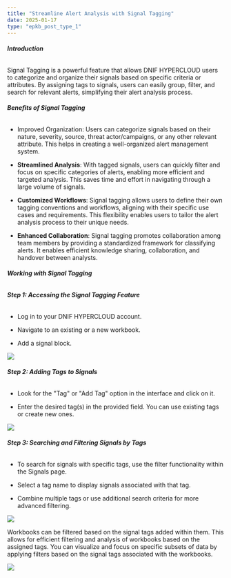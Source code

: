 ```yaml
---
title: "Streamline Alert Analysis with Signal Tagging"
date: 2025-01-17
type: "epkb_post_type_1"
---
```


###### **Introduction**  
  

Signal Tagging is a powerful feature that allows DNIF HYPERCLOUD users to categorize and organize their signals based on specific criteria or attributes. By assigning tags to signals, users can easily group, filter, and search for relevant alerts, simplifying their alert analysis process.

###### **Benefits of Signal Tagging**  
  

- Improved Organization: Users can categorize signals based on their nature, severity, source, threat actor/campaigns, or any other relevant attribute. This helps in creating a well-organized alert management system.

- **Streamlined Analysis**: With tagged signals, users can quickly filter and focus on specific categories of alerts, enabling more efficient and targeted analysis. This saves time and effort in navigating through a large volume of signals.

- **Customized Workflows**: Signal tagging allows users to define their own tagging conventions and workflows, aligning with their specific use cases and requirements. This flexibility enables users to tailor the alert analysis process to their unique needs.

- **Enhanced Collaboration**: Signal tagging promotes collaboration among team members by providing a standardized framework for classifying alerts. It enables efficient knowledge sharing, collaboration, and handover between analysts.

###### **Working with Signal Tagging**  
  

###### **Step 1: Accessing the Signal Tagging Feature**  
  

- Log in to your DNIF HYPERCLOUD account.

- Navigate to an existing or a new workbook.

- Add a signal block.

![](images/Streamline-Alert-Analysis-with-Signal-Tagging-1024x576.gif)

###### **Step 2: Adding Tags to Signals**  
  

- Look for the "Tag" or "Add Tag" option in the interface and click on it.

- Enter the desired tag(s) in the provided field. You can use existing tags or create new ones.

![](images/Streamline-Alert-Analysis-with-Signal-Tagging-1-1024x576.gif)

###### **Step 3: Searching and Filtering Signals by Tags**  
  

- To search for signals with specific tags, use the filter functionality within the Signals page.

- Select a tag name to display signals associated with that tag.

- Combine multiple tags or use additional search criteria for more advanced filtering.

![](images/Streamline-Alert-Analysis-with-Signal-Tagging-2-1024x576.gif)

Workbooks can be filtered based on the signal tags added within them. This allows for efficient filtering and analysis of workbooks based on the assigned tags. You can visualize and focus on specific subsets of data by applying filters based on the signal tags associated with the workbooks.

![](images/Streamline-Alert-Analysis-with-Signal-Tagging-3-1024x576.gif)
